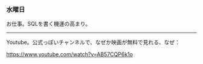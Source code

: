 ### 水曜日

お仕事。SQLを書く機運の高まり。

---

Youtube。公式っぽいチャンネルで、なぜか映画が無料で見れる、なぜ：

https://www.youtube.com/watch?v=AB57CQP6k1o